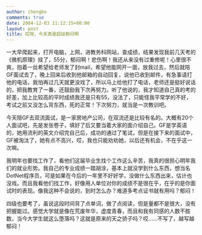 ```yaml
---
author: chengbo
comments: true
date: 2004-12-03 11:12:15+00:00
layout: post
title: 哎呀，今天真是超级郁闷啊
---
```


一大早爬起来，打开电脑，上网，进教务科网站，查成绩，结果发现我前几天考的《微机原理》挂了，55分，郁闷啊！悲伤啊！我还从来没有过重修呢！心里很不爽，抱着一丝希望给老师发了封mail，希望他能网开一面，放我过去，然后就陪GF面试去了，晚上回来后收到他邮箱的自动回复，说他已收到邮件，有急事请打他的电话，我怕再过几天就更没戏了，所以马上给他打了电话，老师还是挺好说话的，把我教育了一番，还鼓励我下次再努力。听了他说的，我才知道自己真的考的好差，加上比较高的平时成绩我还是只有55，没法了，只能怪我平常学的不好，考试之前又没怎么背东西，死的正常！下次努力，就当是一次教训吧。

今天陪GF去双流面试，是一家房地产公司，在双流还是比较有名的。大概有20个人面试吧，先是发张卷子，填好了后又要当着大家的面介绍自己。GF是学英语的，她用流利的英文介绍完自己后，成功的通过了笔试，但是在接下来的面试中，GF被淘汰了，她有点不高兴，哎，我也只能劝劝她，以后还有机会，不在乎这一次嘛。

我明年也要找工作了，看他们这届毕业生找个工作这么辛苦，我真的很担心明年我们的就业形势。我自己的专业成绩一踏胡涂，基本上就没学到什么东西，想当名DotNet程序员，可是如果在今后的一年里不好好学，没做什么东西出来，估计也没戏。而且我看他们找工作，好像用人单位对你的成绩不是很在乎，在乎的是你面试时的表现。像我这种不会说的，到时怎么办？难道多考点证书就有用吗？郁闷！

四级也要考了，虽说这段时间背了点单词，做了点阅读，但是量都不是很大，没有把握能过。感觉大学就是像在荒废年华，虚度青春，而且和我有同感的人数不胜数，当今大学生就这么堕落吗？这就是原来的天之骄子吗？哎……不写了，越写越郁闷！
